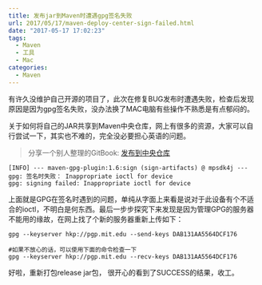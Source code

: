 ```yaml
---
title: 发布jar到Maven时遭遇gpg签名失败
url: 2017/05/17/maven-deploy-center-sign-failed.html
date: "2017-05-17 17:02:23"
tags: 
  - Maven
  - 工具
  - Mac
categories:
  - Maven
---
```



有许久没维护自己开源的项目了，此次在修复BUG发布时遭遇失败，检查后发现原因是因为gpg签名失败，没办法换了MAC电脑有些操作不熟悉是有点郁闷的。


关于如何将自己的JAR共享到Maven中央仓库，网上有很多的资源，大家可以自行尝试一下，其实也不难的，完全没必要担心英语的问题。

> 分享一个别人整理的GitBook: [发布到中央仓库](https://skyao.gitbooks.io/leaning-maven/content/publish/central/)

<!--more-->

```
[INFO] --- maven-gpg-plugin:1.6:sign (sign-artifacts) @ mpsdk4j ---
gpg: 签名时失败： Inappropriate ioctl for device
gpg: signing failed: Inappropriate ioctl for device
```

上面就是GPG在签名时遇到的问题，单纯从字面上来看是说对于此设备有个不适合的ioctl，不明白是何东西。最后一步步探究下来发现是因为管理GPG的服务器不能用的缘故，在网上找了个新的服务器重新上传如下：

```
gpg --keyserver hkp://pgp.mit.edu --send-keys DAB131AA5564DCF176

#如果不放心的话，可以使用下面的命令检查一下
gpg --keyserver hkp://pgp.mit.edu --recv-keys DAB131AA5564DCF176
```

好啦，重新打包release jar包， 很开心的看到了SUCCESS的结果，收工。